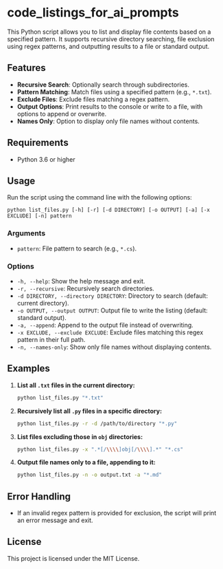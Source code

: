 # code_listings_for_ai_prompts

This Python script allows you to list and display file contents based on a specified pattern. It supports recursive directory searching, file exclusion using regex patterns, and outputting results to a file or standard output.

## Features

- **Recursive Search**: Optionally search through subdirectories.
- **Pattern Matching**: Match files using a specified pattern (e.g., `*.txt`).
- **Exclude Files**: Exclude files matching a regex pattern.
- **Output Options**: Print results to the console or write to a file, with options to append or overwrite.
- **Names Only**: Option to display only file names without contents.

## Requirements

- Python 3.6 or higher

## Usage

Run the script using the command line with the following options:

`python list_files.py [-h] [-r] [-d DIRECTORY] [-o OUTPUT] [-a] [-x EXCLUDE] [-n] pattern`

### Arguments

- `pattern`: File pattern to search (e.g., `*.cs`).

### Options

- `-h, --help`: Show the help message and exit.
- `-r, --recursive`: Recursively search directories.
- `-d DIRECTORY, --directory DIRECTORY`: Directory to search (default: current directory).
- `-o OUTPUT, --output OUTPUT`: Output file to write the listing (default: standard output).
- `-a, --append`: Append to the output file instead of overwriting.
- `-x EXCLUDE, --exclude EXCLUDE`: Exclude files matching this regex pattern in their full path.
- `-n, --names-only`: Show only file names without displaying contents.

## Examples

1. **List all `.txt` files in the current directory:**

   ```bash
   python list_files.py "*.txt"
   ```

2. **Recursively list all `.py` files in a specific directory:**

   ```bash
   python list_files.py -r -d /path/to/directory "*.py"
   ```

3. **List files excluding those in `obj` directories:**

   ```bash
   python list_files.py -x ".*[/\\\\]obj[/\\\\].*" "*.cs"
   ```

4. **Output file names only to a file, appending to it:**

   ```bash
   python list_files.py -n -o output.txt -a "*.md"
   ```

## Error Handling

- If an invalid regex pattern is provided for exclusion, the script will print an error message and exit.

## License

This project is licensed under the MIT License.
